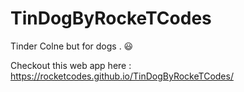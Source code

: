 # TinDogByRockeTCodes

Tinder Colne but for dogs . 😃

Checkout this web app here : https://rocketcodes.github.io/TinDogByRockeTCodes/
